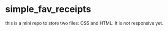 # simple_fav_receipts
this is a mini repo to store two files: CSS and HTML. It is not responsive yet.
